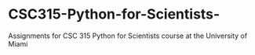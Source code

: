 # CSC315-Python-for-Scientists-
Assignments for CSC 315 Python for Scientists course at the University of Miami
